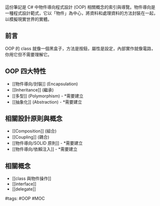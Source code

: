 

這份筆記是 C# 中物件導向程式設計 (OOP) 相關概念的索引與導覽。物件導向是一種程式設計範式，它以「物件」為中心，將資料和處理資料的方法封裝在一起，以模擬現實世界的實體。

## 前言
OOP 的 class 就像一個黑盒子，方法是按鈕，屬性是設定，內部實作就像電路，你用它但不需要理解它。

## OOP 四大特性

- [[物件導向/封裝]] (Encapsulation)
- [[Inheritance]] (繼承)
- [[多型]] (Polymorphism) - *需要建立
- [[抽象化]] (Abstraction) - *需要建立

## 相關設計原則與概念

- [[Composition]] (組合)
- [[Coupling]] (耦合)
- [[物件導向/SOLID 原則]] - *需要建立
- [[物件導向/依賴注入]] - *需要建立

## 相關概念

- [[class 與物件操作]]
- [[interface]]
- [[delegate]]

#tags: #OOP #MOC
